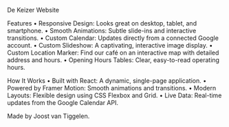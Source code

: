 De Keizer Website

Features
	•	Responsive Design:
Looks great on desktop, tablet, and smartphone.
	•	Smooth Animations:
Subtle slide-ins and interactive transitions.
	•	Custom Calendar:
Updates directly from a connected Google account.
	•	Custom Slideshow:
A captivating, interactive image display.
	•	Custom Location Marker:
Find our café on an interactive map with detailed address and hours.
	•	Opening Hours Tables:
Clear, easy-to-read operating hours.

How It Works
	•	Built with React:
A dynamic, single-page application.
	•	Powered by Framer Motion:
Smooth animations and transitions.
	•	Modern Layouts:
Flexible design using CSS Flexbox and Grid.
	•	Live Data:
Real-time updates from the Google Calendar API.

Made by
Joost van Tiggelen.